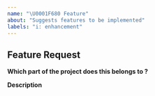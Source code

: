 ```yaml
---
name: "\U0001F680 Feature"
about: "Suggests features to be implemented"
labels: "i: enhancement"
---
```


## Feature Request

**Which part of the project does this belongs to ?**

**Description**
